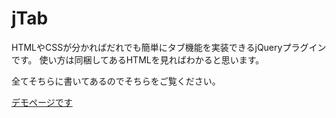 jTab
====
HTMLやCSSが分かればだれでも簡単にタブ機能を実装できるjQueryプラグインです。
使い方は同梱してあるHTMLを見ればわかると思います。

全てそちらに書いてあるのでそちらをご覧ください。


<a href="http://jtab.ousiadesign.net/">デモページです</a>
